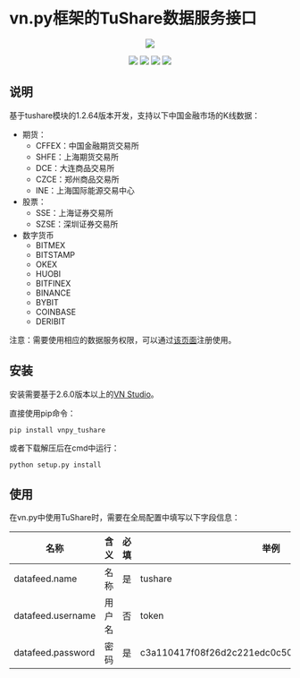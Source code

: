 # vn.py框架的TuShare数据服务接口

<p align="center">
  <img src ="https://vnpy.oss-cn-shanghai.aliyuncs.com/vnpy-logo.png"/>
</p>

<p align="center">
    <img src ="https://img.shields.io/badge/version-1.2.64.0-blueviolet.svg"/>
    <img src ="https://img.shields.io/badge/platform-windows|linux|macos-yellow.svg"/>
    <img src ="https://img.shields.io/badge/python-3.7-blue.svg"/>
    <img src ="https://img.shields.io/github/license/vnpy/vnpy.svg?color=orange"/>
</p>

## 说明

基于tushare模块的1.2.64版本开发，支持以下中国金融市场的K线数据：

* 期货：
  * CFFEX：中国金融期货交易所
  * SHFE：上海期货交易所
  * DCE：大连商品交易所
  * CZCE：郑州商品交易所
  * INE：上海国际能源交易中心
* 股票：
  * SSE：上海证券交易所
  * SZSE：深圳证券交易所
* 数字货币
  * BITMEX
  * BITSTAMP
  * OKEX
  * HUOBI
  * BITFINEX
  * BINANCE
  * BYBIT
  * COINBASE
  * DERIBIT

注意：需要使用相应的数据服务权限，可以通过[该页面](https://www.tushare.pro)注册使用。


## 安装

安装需要基于2.6.0版本以上的[VN Studio](https://www.vnpy.com)。

直接使用pip命令：

```
pip install vnpy_tushare
```


或者下载解压后在cmd中运行：

```
python setup.py install
```

## 使用

在vn.py中使用TuShare时，需要在全局配置中填写以下字段信息：

|名称|含义|必填|举例|
|---------|----|---|---|
|datafeed.name|名称|是|tushare|
|datafeed.username|用户名|否|token|
|datafeed.password|密码|是|c3a110417f08f26d2c221edc0c50d4a8a5001502eea89cf5|
